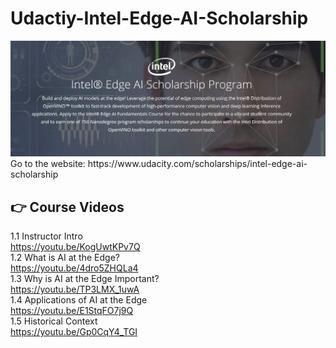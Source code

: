 # Udactiy-Intel-Edge-AI-Scholarship

<img src="https://github.com/Nov05/pictures/blob/master/Udacity/2019-12-19%20Intel%20Edge/2019-12-19%2014_14_21-Udacity%20_%20Udacity.png?raw=true">   
Go to the website:
https://www.udacity.com/scholarships/intel-edge-ai-scholarship   

## :point_right: Course Videos   

1.1 Instructor Intro   
https://youtu.be/KogUwtKPv7Q   
1.2 What is AI at the Edge?       
https://youtu.be/4dro5ZHQLa4     
1.3 Why is AI at the Edge Important?     
https://youtu.be/TP3LMX_1uwA    
1.4 Applications of AI at the Edge    
https://youtu.be/E1StqFO7j9Q   
1.5 Historical Context    
https://youtu.be/Gp0CqY4_TGI    





